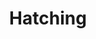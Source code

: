 ---
title: "Hatching"
description: "Hatching"
pubDate: "2024-02-01"
updateDate: "2024-02-01"
heroImage: "/assets/craft/lighting/12.png"
shader: 
    src: "/lighting/hatching.frag"
    textures: "lighting/hatch_0.jpg,lighting/hatch_1.jpg,lighting/hatch_2.jpg,lighting/hatch_3.jpg,lighting/hatch_4.jpg,lighting/hatch_5.jpg"
---